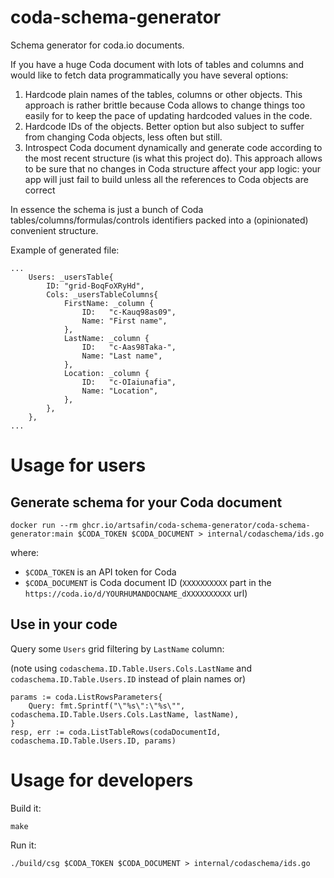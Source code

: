 # coda-schema-generator
Schema generator for coda.io documents.

If you have a huge Coda document with lots of tables and columns and would like to fetch data programmatically you have several options:
1) Hardcode plain names of the tables, columns or other objects.
  This approach is rather brittle because Coda allows to change things too easily for to keep the pace of updating hardcoded values in the code.
2) Hardcode IDs of the objects. Better option but also subject to suffer from changing Coda objects, less often but still.
3) Introspect Coda document dynamically and generate code according to the most recent structure (is what this project do).
  This approach allows to be sure that no changes in Coda structure affect your app logic: your app will just fail to build unless all the references to Coda objects are correct

In essence the schema is just a bunch of Coda tables/columns/formulas/controls identifiers packed into a (opinionated) convenient structure.

Example of generated file:
```
...
    Users: _usersTable{
        ID: "grid-BoqFoXRyHd",
        Cols: _usersTableColumns{
            FirstName: _column {
                ID:   "c-Kauq98as09",
                Name: "First name",
            },
            LastName: _column {
                ID:   "c-Aas98Taka-",
                Name: "Last name",
            },
            Location: _column {
                ID:   "c-OIaiunafia",
                Name: "Location",
            },
        },
    },
...
```

# Usage for users

## Generate schema for your Coda document
```
docker run --rm ghcr.io/artsafin/coda-schema-generator/coda-schema-generator:main $CODA_TOKEN $CODA_DOCUMENT > internal/codaschema/ids.go
```

where:

- `$CODA_TOKEN` is an API token for Coda
- `$CODA_DOCUMENT` is Coda document ID (`XXXXXXXXXX` part in the `https://coda.io/d/YOURHUMANDOCNAME_dXXXXXXXXXX` url)

## Use in your code

Query some `Users` grid filtering by `LastName` column:

(note using `codaschema.ID.Table.Users.Cols.LastName` and `codaschema.ID.Table.Users.ID` instead of plain names or)

```
params := coda.ListRowsParameters{
    Query: fmt.Sprintf("\"%s\":\"%s\"", codaschema.ID.Table.Users.Cols.LastName, lastName),
}
resp, err := coda.ListTableRows(codaDocumentId, codaschema.ID.Table.Users.ID, params)
```

# Usage for developers

Build it:

```
make
```

Run it:

```
./build/csg $CODA_TOKEN $CODA_DOCUMENT > internal/codaschema/ids.go
```